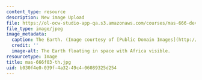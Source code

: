 ```yaml
---
content_type: resource
description: New image Upload
file: https://ol-ocw-studio-app-qa.s3.amazonaws.com/courses/mas-666-developmental-entrepreneurship-fall-2003/b030f4e0039f4a3249c406089325d254_mas-666f03-th.jpg
file_type: image/jpeg
image_metadata:
  caption: The Earth. (Image courtesy of [Public Domain Images](http://www.pdimages.com/web6.htm).)
  credit: ''
  image-alt: The Earth floating in space with Africa visible.
resourcetype: Image
title: mas-666f03-th.jpg
uid: b030f4e0-039f-4a32-49c4-06089325d254
---
```

